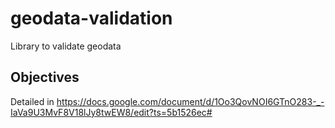 # geodata-validation

Library to validate geodata

## Objectives

Detailed in https://docs.google.com/document/d/1Oo3QovNOI6GTnO283-_-IaVa9U3MvF8V18lJy8twEW8/edit?ts=5b1526ec#